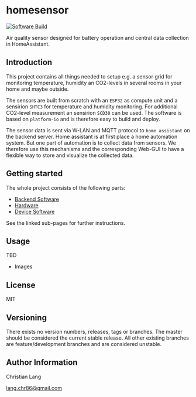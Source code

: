homesensor
==========

[![Software Build](https://github.com/langchr86/homesensor/workflows/software_build/badge.svg)](https://github.com/langchr86/homesensor/actions?query=workflow%3Asoftware_build)

Air quality sensor designed for battery operation and central data collection in HomeAssistant.



Introduction
------------

This project contains all things needed to setup e.g. a sensor grid for monitoring
temperature, humidity an CO2-levels in several rooms in your home and maybe outside.

The sensors are built from scratch with an `ESP32` as compute unit
and a sensirion `SHTC3` for temperature and humidity monitoring.
For additional CO2-level measurement an sensirion `SCD30` can be used.
The software is based on `platform-io` and is therefore easy to build and deploy.

The sensor data is sent via W-LAN and MQTT protocol to `home assistant` on the backend server.
Home assistant is at first place a home automation system.
But one part of automation is to collect data from sensors.
We therefore use this mechanisms and the corresponding Web-GUI
to have a flexible way to store and visualize the collected data.



Getting started
---------------

The whole project consists of the following parts:

* [Backend Software](backend/)
* [Hardware](hardware/)
* [Device Software](software/)

See the linked sub-pages for further instructions.



Usage
-----

TBD

* Images



License
-------

MIT



Versioning
----------

There exists no version numbers, releases, tags or branches.
The master should be considered the current stable release.
All other existing branches are feature/development branches and are considered unstable.



Author Information
------------------

Christian Lang

[lang.chr86@gmail.com](mailto:lang.chr86@gmail.com)
